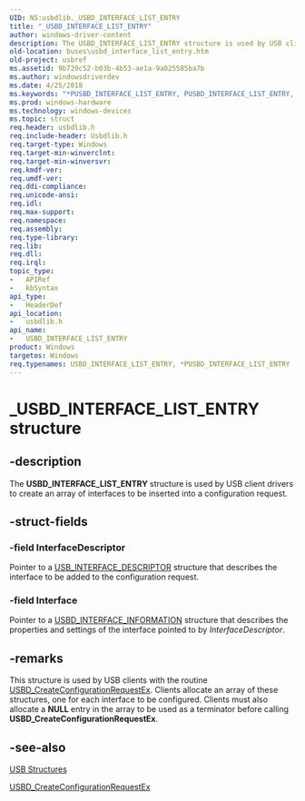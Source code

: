 ```yaml
---
UID: NS:usbdlib._USBD_INTERFACE_LIST_ENTRY
title: "_USBD_INTERFACE_LIST_ENTRY"
author: windows-driver-content
description: The USBD_INTERFACE_LIST_ENTRY structure is used by USB client drivers to create an array of interfaces to be inserted into a configuration request.
old-location: buses\usbd_interface_list_entry.htm
old-project: usbref
ms.assetid: 9b729c52-b03b-4b53-ae1a-9a025585ba7b
ms.author: windowsdriverdev
ms.date: 4/25/2018
ms.keywords: "*PUSBD_INTERFACE_LIST_ENTRY, PUSBD_INTERFACE_LIST_ENTRY, PUSBD_INTERFACE_LIST_ENTRY structure pointer [Buses], USBD_INTERFACE_LIST_ENTRY, USBD_INTERFACE_LIST_ENTRY structure [Buses], _USBD_INTERFACE_LIST_ENTRY, buses.usbd_interface_list_entry, usbdlib/PUSBD_INTERFACE_LIST_ENTRY, usbdlib/USBD_INTERFACE_LIST_ENTRY, usbstrct_f42a04be-c6c2-44c6-ae18-725929020420.xml"
ms.prod: windows-hardware
ms.technology: windows-devices
ms.topic: struct
req.header: usbdlib.h
req.include-header: Usbdlib.h
req.target-type: Windows
req.target-min-winverclnt: 
req.target-min-winversvr: 
req.kmdf-ver: 
req.umdf-ver: 
req.ddi-compliance: 
req.unicode-ansi: 
req.idl: 
req.max-support: 
req.namespace: 
req.assembly: 
req.type-library: 
req.lib: 
req.dll: 
req.irql: 
topic_type:
-	APIRef
-	kbSyntax
api_type:
-	HeaderDef
api_location:
-	usbdlib.h
api_name:
-	USBD_INTERFACE_LIST_ENTRY
product: Windows
targetos: Windows
req.typenames: USBD_INTERFACE_LIST_ENTRY, *PUSBD_INTERFACE_LIST_ENTRY
---
```


# _USBD_INTERFACE_LIST_ENTRY structure


## -description


The <b>USBD_INTERFACE_LIST_ENTRY</b> structure is used by USB client drivers to create an array of interfaces to be inserted into a configuration request.


## -struct-fields




### -field InterfaceDescriptor

Pointer to a <a href="https://msdn.microsoft.com/library/windows/hardware/ff540065">USB_INTERFACE_DESCRIPTOR</a> structure that describes the interface to be added to the configuration request.


### -field Interface

Pointer to a <a href="https://msdn.microsoft.com/library/windows/hardware/ff539068">USBD_INTERFACE_INFORMATION</a> structure that describes the properties and settings of the interface pointed to by <i>InterfaceDescriptor</i>.


## -remarks



This structure is used by USB clients with the routine <a href="https://msdn.microsoft.com/library/windows/hardware/ff539029">USBD_CreateConfigurationRequestEx</a>. Clients allocate an array of these structures, one for each interface to be configured. Clients must also allocate a <b>NULL</b> entry in the array to be used as a terminator before calling <b>USBD_CreateConfigurationRequestEx</b>.




## -see-also




<a href="https://msdn.microsoft.com/library/windows/hardware/ff540160">USB Structures</a>



<a href="https://msdn.microsoft.com/library/windows/hardware/ff539029">USBD_CreateConfigurationRequestEx</a>
 

 

